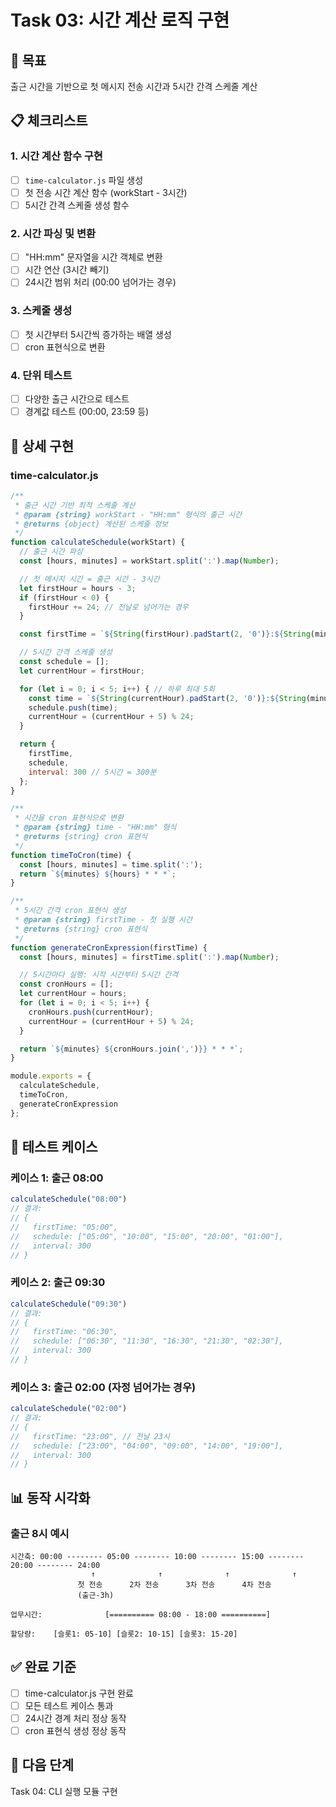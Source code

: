 # Task 03: 시간 계산 로직 구현

## 🎯 목표
출근 시간을 기반으로 첫 메시지 전송 시간과 5시간 간격 스케줄 계산

## 📋 체크리스트

### 1. 시간 계산 함수 구현
- [ ] `time-calculator.js` 파일 생성
- [ ] 첫 전송 시간 계산 함수 (workStart - 3시간)
- [ ] 5시간 간격 스케줄 생성 함수

### 2. 시간 파싱 및 변환
- [ ] "HH:mm" 문자열을 시간 객체로 변환
- [ ] 시간 연산 (3시간 빼기)
- [ ] 24시간 범위 처리 (00:00 넘어가는 경우)

### 3. 스케줄 생성
- [ ] 첫 시간부터 5시간씩 증가하는 배열 생성
- [ ] cron 표현식으로 변환

### 4. 단위 테스트
- [ ] 다양한 출근 시간으로 테스트
- [ ] 경계값 테스트 (00:00, 23:59 등)

## 📝 상세 구현

### time-calculator.js
```javascript
/**
 * 출근 시간 기반 최적 스케줄 계산
 * @param {string} workStart - "HH:mm" 형식의 출근 시간
 * @returns {object} 계산된 스케줄 정보
 */
function calculateSchedule(workStart) {
  // 출근 시간 파싱
  const [hours, minutes] = workStart.split(':').map(Number);

  // 첫 메시지 시간 = 출근 시간 - 3시간
  let firstHour = hours - 3;
  if (firstHour < 0) {
    firstHour += 24; // 전날로 넘어가는 경우
  }

  const firstTime = `${String(firstHour).padStart(2, '0')}:${String(minutes).padStart(2, '0')}`;

  // 5시간 간격 스케줄 생성
  const schedule = [];
  let currentHour = firstHour;

  for (let i = 0; i < 5; i++) { // 하루 최대 5회
    const time = `${String(currentHour).padStart(2, '0')}:${String(minutes).padStart(2, '0')}`;
    schedule.push(time);
    currentHour = (currentHour + 5) % 24;
  }

  return {
    firstTime,
    schedule,
    interval: 300 // 5시간 = 300분
  };
}

/**
 * 시간을 cron 표현식으로 변환
 * @param {string} time - "HH:mm" 형식
 * @returns {string} cron 표현식
 */
function timeToCron(time) {
  const [hours, minutes] = time.split(':');
  return `${minutes} ${hours} * * *`;
}

/**
 * 5시간 간격 cron 표현식 생성
 * @param {string} firstTime - 첫 실행 시간
 * @returns {string} cron 표현식
 */
function generateCronExpression(firstTime) {
  const [hours, minutes] = firstTime.split(':').map(Number);

  // 5시간마다 실행: 시작 시간부터 5시간 간격
  const cronHours = [];
  let currentHour = hours;
  for (let i = 0; i < 5; i++) {
    cronHours.push(currentHour);
    currentHour = (currentHour + 5) % 24;
  }

  return `${minutes} ${cronHours.join(',')}} * * *`;
}

module.exports = {
  calculateSchedule,
  timeToCron,
  generateCronExpression
};
```

## 🧪 테스트 케이스

### 케이스 1: 출근 08:00
```javascript
calculateSchedule("08:00")
// 결과:
// {
//   firstTime: "05:00",
//   schedule: ["05:00", "10:00", "15:00", "20:00", "01:00"],
//   interval: 300
// }
```

### 케이스 2: 출근 09:30
```javascript
calculateSchedule("09:30")
// 결과:
// {
//   firstTime: "06:30",
//   schedule: ["06:30", "11:30", "16:30", "21:30", "02:30"],
//   interval: 300
// }
```

### 케이스 3: 출근 02:00 (자정 넘어가는 경우)
```javascript
calculateSchedule("02:00")
// 결과:
// {
//   firstTime: "23:00", // 전날 23시
//   schedule: ["23:00", "04:00", "09:00", "14:00", "19:00"],
//   interval: 300
// }
```

## 📊 동작 시각화

### 출근 8시 예시
```
시간축: 00:00 -------- 05:00 -------- 10:00 -------- 15:00 -------- 20:00 -------- 24:00
                  ↑              ↑              ↑              ↑
               첫 전송      2차 전송      3차 전송      4차 전송
               (출근-3h)

업무시간:              [========== 08:00 - 18:00 ==========]

할당량:    [슬롯1: 05-10] [슬롯2: 10-15] [슬롯3: 15-20]
```

## ✅ 완료 기준
- [ ] time-calculator.js 구현 완료
- [ ] 모든 테스트 케이스 통과
- [ ] 24시간 경계 처리 정상 동작
- [ ] cron 표현식 생성 정상 동작

## 📌 다음 단계
Task 04: CLI 실행 모듈 구현
